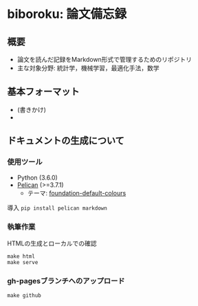 # biboroku: 論文備忘録

## 概要

* 論文を読んだ記録をMarkdown形式で管理するためのリポジトリ
* 主な対象分野: 統計学，機械学習，最適化手法，数学

## 基本フォーマット

* (書きかけ)
* 

## ドキュメントの生成について

### 使用ツール

* Python (3.6.0)
* [Pelican](https://github.com/getpelican/pelican) (>=3.7.1)
  * テーマ: [foundation-default-colours](https://github.com/getpelican/pelican-themes/tree/master/foundation-default-colours)

導入
`pip install pelican markdown`

### 執筆作業

HTMLの生成とローカルでの確認
```
make html
make serve
```

### gh-pagesブランチへのアップロード

```
make github
```
